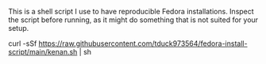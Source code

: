 This is a shell script I use to have reproducible Fedora installations. Inspect the script before running, as it might do something that is not suited for your setup.

curl -sSf https://raw.githubusercontent.com/tduck973564/fedora-install-script/main/kenan.sh | sh
